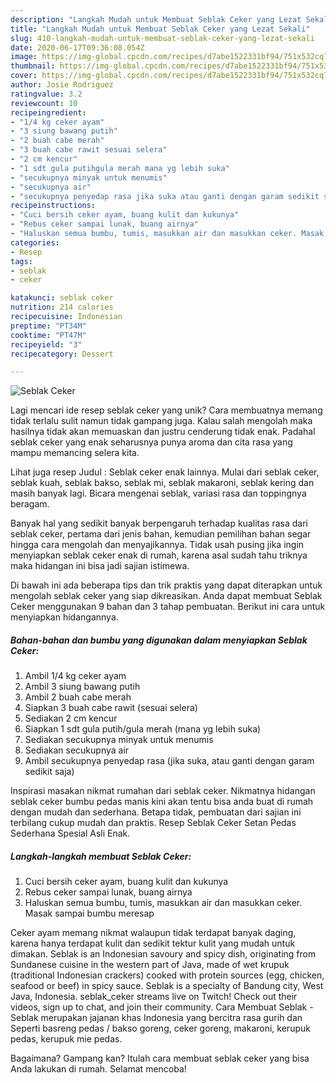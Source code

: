 ```yaml
---
description: "Langkah Mudah untuk Membuat Seblak Ceker yang Lezat Sekali"
title: "Langkah Mudah untuk Membuat Seblak Ceker yang Lezat Sekali"
slug: 410-langkah-mudah-untuk-membuat-seblak-ceker-yang-lezat-sekali
date: 2020-06-17T09:36:08.054Z
image: https://img-global.cpcdn.com/recipes/d7abe1522331bf94/751x532cq70/seblak-ceker-foto-resep-utama.jpg
thumbnail: https://img-global.cpcdn.com/recipes/d7abe1522331bf94/751x532cq70/seblak-ceker-foto-resep-utama.jpg
cover: https://img-global.cpcdn.com/recipes/d7abe1522331bf94/751x532cq70/seblak-ceker-foto-resep-utama.jpg
author: Josie Rodriguez
ratingvalue: 3.2
reviewcount: 10
recipeingredient:
- "1/4 kg ceker ayam"
- "3 siung bawang putih"
- "2 buah cabe merah"
- "3 buah cabe rawit sesuai selera"
- "2 cm kencur"
- "1 sdt gula putihgula merah mana yg lebih suka"
- "secukupnya minyak untuk menumis"
- "secukupnya air"
- "secukupnya penyedap rasa jika suka atau ganti dengan garam sedikit saja"
recipeinstructions:
- "Cuci bersih ceker ayam, buang kulit dan kukunya"
- "Rebus ceker sampai lunak, buang airnya"
- "Haluskan semua bumbu, tumis, masukkan air dan masukkan ceker. Masak sampai bumbu meresap"
categories:
- Resep
tags:
- seblak
- ceker

katakunci: seblak ceker 
nutrition: 214 calories
recipecuisine: Indonesian
preptime: "PT34M"
cooktime: "PT47M"
recipeyield: "3"
recipecategory: Dessert

---
```



![Seblak Ceker](https://img-global.cpcdn.com/recipes/d7abe1522331bf94/751x532cq70/seblak-ceker-foto-resep-utama.jpg)

Lagi mencari ide resep seblak ceker yang unik? Cara membuatnya memang tidak terlalu sulit namun tidak gampang juga. Kalau salah mengolah maka hasilnya tidak akan memuaskan dan justru cenderung tidak enak. Padahal seblak ceker yang enak seharusnya punya aroma dan cita rasa yang mampu memancing selera kita.

Lihat juga resep Judul : Seblak ceker enak lainnya. Mulai dari seblak ceker, seblak kuah, seblak bakso, seblak mi, seblak makaroni, seblak kering dan masih banyak lagi. Bicara mengenai seblak, variasi rasa dan toppingnya beragam.

Banyak hal yang sedikit banyak berpengaruh terhadap kualitas rasa dari seblak ceker, pertama dari jenis bahan, kemudian pemilihan bahan segar hingga cara mengolah dan menyajikannya. Tidak usah pusing jika ingin menyiapkan seblak ceker enak di rumah, karena asal sudah tahu triknya maka hidangan ini bisa jadi sajian istimewa.


Di bawah ini ada beberapa tips dan trik praktis yang dapat diterapkan untuk mengolah seblak ceker yang siap dikreasikan. Anda dapat membuat Seblak Ceker menggunakan 9 bahan dan 3 tahap pembuatan. Berikut ini cara untuk menyiapkan hidangannya.

<!--inarticleads1-->

##### Bahan-bahan dan bumbu yang digunakan dalam menyiapkan Seblak Ceker:

1. Ambil 1/4 kg ceker ayam
1. Ambil 3 siung bawang putih
1. Ambil 2 buah cabe merah
1. Siapkan 3 buah cabe rawit (sesuai selera)
1. Sediakan 2 cm kencur
1. Siapkan 1 sdt gula putih/gula merah (mana yg lebih suka)
1. Sediakan secukupnya minyak untuk menumis
1. Sediakan secukupnya air
1. Ambil secukupnya penyedap rasa (jika suka, atau ganti dengan garam sedikit saja)


Inspirasi masakan nikmat rumahan dari seblak ceker. Nikmatnya hidangan seblak ceker bumbu pedas manis kini akan tentu bisa anda buat di rumah dengan mudah dan sederhana. Betapa tidak, pembuatan dari sajian ini terbilang cukup mudah dan praktis. Resep Seblak Ceker Setan Pedas Sederhana Spesial Asli Enak. 

<!--inarticleads2-->

##### Langkah-langkah membuat Seblak Ceker:

1. Cuci bersih ceker ayam, buang kulit dan kukunya
1. Rebus ceker sampai lunak, buang airnya
1. Haluskan semua bumbu, tumis, masukkan air dan masukkan ceker. Masak sampai bumbu meresap


Ceker ayam memang nikmat walaupun tidak terdapat banyak daging, karena hanya terdapat kulit dan sedikit tektur kulit yang mudah untuk dimakan. Seblak is an Indonesian savoury and spicy dish, originating from Sundanese cuisine in the western part of Java, made of wet krupuk (traditional Indonesian crackers) cooked with protein sources (egg, chicken, seafood or beef) in spicy sauce. Seblak is a specialty of Bandung city, West Java, Indonesia. seblak_ceker streams live on Twitch! Check out their videos, sign up to chat, and join their community. Cara Membuat Seblak - Seblak merupakan jajanan khas Indonesia yang bercitra rasa gurih dan Seperti basreng pedas / bakso goreng, ceker goreng, makaroni, kerupuk pedas, kerupuk mie pedas. 

Bagaimana? Gampang kan? Itulah cara membuat seblak ceker yang bisa Anda lakukan di rumah. Selamat mencoba!
